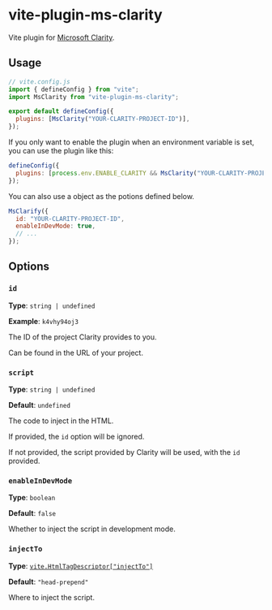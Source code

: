 # vite-plugin-ms-clarity

Vite plugin for [Microsoft Clarity](https://clarity.microsoft.com/).

## Usage

```js
// vite.config.js
import { defineConfig } from "vite";
import MsClarity from "vite-plugin-ms-clarity";

export default defineConfig({
  plugins: [MsClarity("YOUR-CLARITY-PROJECT-ID")],
});
```

If you only want to enable the plugin when an environment variable is set, you can use the plugin like this:

```js
defineConfig({
  plugins: [process.env.ENABLE_CLARITY && MsClarity("YOUR-CLARITY-PROJECT-ID")],
});
```

You can also use a object as the potions defined below.

```js
MsClarify({
  id: "YOUR-CLARITY-PROJECT-ID",
  enableInDevMode: true,
  // ...
});
```

## Options

### `id`

**Type**: `string | undefined`

**Example**: `k4vhy94oj3`

The ID of the project Clarity provides to you.

Can be found in the URL of your project.

### `script`

**Type**: `string | undefined`

**Default**: `undefined`

The code to inject in the HTML.

If provided, the `id` option will be ignored.

If not provided, the script provided by Clarity will be used, with the `id` provided.

### `enableInDevMode`

**Type**: `boolean`

**Default**: `false`

Whether to inject the script in development mode.

### `injectTo`

**Type**: [`vite.HtmlTagDescriptor["injectTo"]`](https://cn.vitejs.dev/guide/api-plugin#transformindexhtml)

**Default**: `"head-prepend"`

Where to inject the script.
